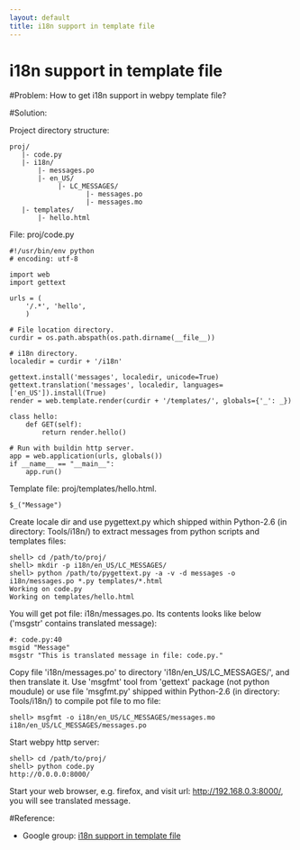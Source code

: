 ```yaml
---
layout: default
title: i18n support in template file
---
```


# i18n support in template file

#Problem:
How to get i18n support in webpy template file?

#Solution:

Project directory structure:

    proj/
       |- code.py
       |- i18n/
           |- messages.po
           |- en_US/
                |- LC_MESSAGES/
                       |- messages.po
                       |- messages.mo
       |- templates/
           |- hello.html

File: proj/code.py

    #!/usr/bin/env python
    # encoding: utf-8

    import web
    import gettext
    
    urls = (
        '/.*', 'hello',
        )

    # File location directory.
    curdir = os.path.abspath(os.path.dirname(__file__))

    # i18n directory.
    localedir = curdir + '/i18n'

    gettext.install('messages', localedir, unicode=True)   
    gettext.translation('messages', localedir, languages=['en_US']).install(True)  
    render = web.template.render(curdir + '/templates/', globals={'_': _})

    class hello:
        def GET(self):
            return render.hello()

    # Run with buildin http server.
    app = web.application(urls, globals())
    if __name__ == "__main__":
        app.run()

Template file: proj/templates/hello.html.

    $_("Message")

Create locale dir and use pygettext.py which shipped within Python-2.6 (in directory: Tools/i18n/) to extract messages from python scripts and templates files:

    shell> cd /path/to/proj/
    shell> mkdir -p i18n/en_US/LC_MESSAGES/
    shell> python /path/to/pygettext.py -a -v -d messages -o i18n/messages.po *.py templates/*.html
    Working on code.py
    Working on templates/hello.html

You will get pot file: i18n/messages.po. Its contents looks like below ('msgstr' contains translated message):

    #: code.py:40
    msgid "Message"
    msgstr "This is translated message in file: code.py."

Copy file 'i18n/messages.po' to directory 'i18n/en_US/LC_MESSAGES/', and then translate it. Use 'msgfmt' tool from 'gettext' package (not python moudule) or use file 'msgfmt.py' shipped within Python-2.6 (in directory: Tools/i18n/) to compile pot file to mo file:

    shell> msgfmt -o i18n/en_US/LC_MESSAGES/messages.mo i18n/en_US/LC_MESSAGES/messages.po

Start webpy http server:

    shell> cd /path/to/proj/
    shell> python code.py
    http://0.0.0.0:8000/

Start your web browser, e.g. firefox, and visit url: http://192.168.0.3:8000/, you will see translated message.

#Reference:
* Google group: [i18n support in template file](http://groups.google.com/group/webpy/browse_thread/thread/44c5677f7a16f8ad )
